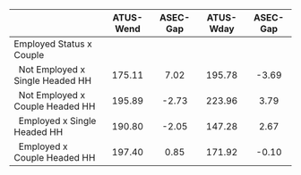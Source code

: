
|                      |    ATUS-Wend |     ASEC-Gap |    ATUS-Wday |     ASEC-Gap |
| -------------------- | :----------: | :----------: | :----------: | :----------: |
| Employed Status x Couple |              |              |              |              |
| &nbsp;&nbsp;Not Employed x Single Headed HH |       175.11 |         7.02 |       195.78 |        -3.69 |
| &nbsp;&nbsp;Not Employed x Couple Headed HH |       195.89 |        -2.73 |       223.96 |         3.79 |
| &nbsp;&nbsp;Employed x Single Headed HH |       190.80 |        -2.05 |       147.28 |         2.67 |
| &nbsp;&nbsp;Employed x Couple Headed HH |       197.40 |         0.85 |       171.92 |        -0.10 |

